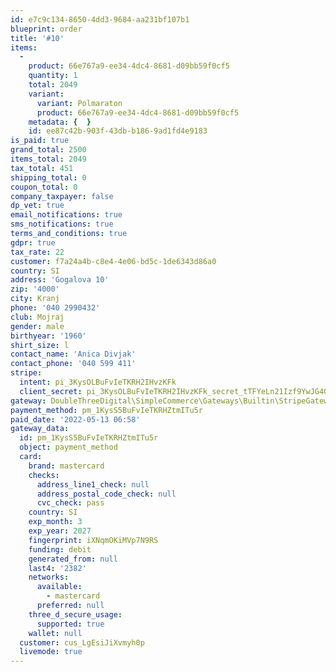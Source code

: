 ```yaml
---
id: e7c9c134-8650-4dd3-9684-aa231bf107b1
blueprint: order
title: '#10'
items:
  -
    product: 66e767a9-ee34-4dc4-8681-d09bb59f0cf5
    quantity: 1
    total: 2049
    variant:
      variant: Polmaraton
      product: 66e767a9-ee34-4dc4-8681-d09bb59f0cf5
    metadata: {  }
    id: ee87c42b-903f-43db-b186-9ad1fd4e9183
is_paid: true
grand_total: 2500
items_total: 2049
tax_total: 451
shipping_total: 0
coupon_total: 0
company_taxpayer: false
dp_vet: true
email_notifications: true
sms_notifications: true
terms_and_conditions: true
gdpr: true
tax_rate: 22
customer: f7a24a4b-c8e4-4e06-bd5c-1de6343d86a0
country: SI
address: 'Gogalova 10'
zip: '4000'
city: Kranj
phone: '040 2990432'
club: Mojraj
gender: male
birthyear: '1960'
shirt_size: l
contact_name: 'Anica Divjak'
contact_phone: '040 599 411'
stripe:
  intent: pi_3KysOLBuFvIeTKRH2IHvzKFk
  client_secret: pi_3KysOLBuFvIeTKRH2IHvzKFk_secret_tTFYeLn21Izf9YwJG40PNP8pv
gateway: DoubleThreeDigital\SimpleCommerce\Gateways\Builtin\StripeGateway
payment_method: pm_1KysS5BuFvIeTKRHZtmITu5r
paid_date: '2022-05-13 06:58'
gateway_data:
  id: pm_1KysS5BuFvIeTKRHZtmITu5r
  object: payment_method
  card:
    brand: mastercard
    checks:
      address_line1_check: null
      address_postal_code_check: null
      cvc_check: pass
    country: SI
    exp_month: 3
    exp_year: 2027
    fingerprint: iXNqmOKiMVp7N9RS
    funding: debit
    generated_from: null
    last4: '2382'
    networks:
      available:
        - mastercard
      preferred: null
    three_d_secure_usage:
      supported: true
    wallet: null
  customer: cus_LgEsiJiXvmyh0p
  livemode: true
---
```

